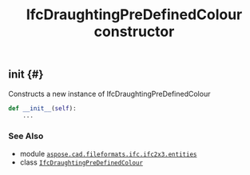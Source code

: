 ﻿---
title: IfcDraughtingPreDefinedColour constructor
second_title: Aspose.CAD for Python via .NET API References
description: 
type: docs
weight: 10
url: /aspose.cad.fileformats.ifc.ifc2x3.entities/ifcdraughtingpredefinedcolour/__init__/
is_root: false
---

## __init__ {#}

Constructs a new instance of IfcDraughtingPreDefinedColour



```python
def __init__(self):
    ...
```





### See Also
* module [`aspose.cad.fileformats.ifc.ifc2x3.entities`](../../)
* class [`IfcDraughtingPreDefinedColour`](/cad/python-net/aspose.cad.fileformats.ifc.ifc2x3.entities/ifcdraughtingpredefinedcolour)
